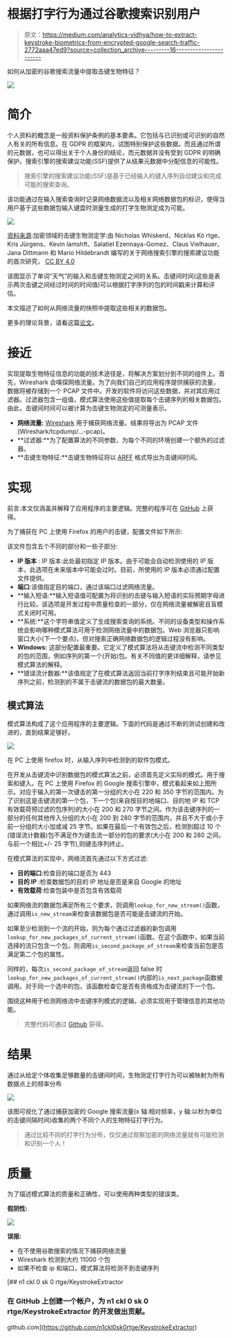 # 根据打字行为通过谷歌搜索识别用户

> 原文：<https://medium.com/analytics-vidhya/how-to-extract-keystroke-biometrics-from-encrypted-google-search-traffic-2772aaa47ed9?source=collection_archive---------16----------------------->

如何从加密的谷歌搜索流量中提取击键生物特征？

![](img/644c3c0f2c9cadd0890b7f41b43685e2.png)

# **简介**

个人资料的概念是一般资料保护条例的基本要素。它包括与已识别或可识别的自然人有关的所有信息。在 GDPR 的框架内，试图特别保护这些数据。而且通过所谓的元数据，也可以得出关于个人身份的结论，而元数据并没有受到 GDPR 的明确保护。搜索引擎的搜索建议功能(SSF)提供了从结果元数据中分配信息的可能性。

> 搜索引擎的搜索建议功能(SSF)是基于已经输入的键入序列自动建议和完成可能的搜索查询。

该功能通过在输入搜索查询时记录网络数据流以及相关网络数据包的标识，使得当用户基于这些数据包输入键盘时测量生成的打字生物测定成为可能。

![](img/499423bbe07696b0724505895a1967b2.png)

[资料来源](https://doi.org/10.1186/s13635-020-0100-8):加密领域的击键生物测定学:由 Nicholas Whiskerd、Nicklas Kö rtge、Kris Jürgens、Kevin lamshft、Salatiel Ezennaya-Gomez、Claus Vielhauer、Jana Dittmann 和 Mario Hildebrandt 编写的关于网络搜索引擎的搜索建议功能的首次研究， [CC BY 4.0](https://creativecommons.org/licenses/by/4.0/)

该图显示了单词“天气”的输入和击键生物测定之间的关系。击键间时间(这些是表示两次击键之间经过时间的时间值)可以根据打字序列的包的时间戳来计算和评估。

本文描述了如何从网络流量的快照中提取这些相关的数据包。

更多的理论背景，请看这篇[论文](https://jis-eurasipjournals.springeropen.com/articles/10.1186/s13635-020-0100-8)。

# **接近**

实现提取生物特征信息的功能的技术途径是，将解决方案划分到不同的组件上。首先，Wireshark 会嗅探网络流量。为了向我们自己的应用程序提供捕获的流量，数据将被存储到一个 PCAP 文件中。开发的软件将访问这些数据，并对其应用过滤器。过滤器包含一组值，模式算法使用这些值提取每个击键序列的相关数据包。由此，击键间时间可以被计算为击键生物测定的可测量表示。

*   **网络流量:** [Wireshark](https://www.wireshark.org/) 用于捕获网络流量。结果将导出为 PCAP 文件(Wireshark/tcpdump/…-pcap)。
*   **过滤器:**为了配置算法的不同参数，为每个不同的环境创建一个额外的过滤器。
*   **击键生物特征:**击键生物特征将以 [ARFF](https://www.cs.waikato.ac.nz/ml/weka/arff.html) 格式导出为击键间时间。

# **实现**

前言:本文仅涵盖并解释了应用程序的主要逻辑。完整的程序可在 [GitHub](https://github.com/n1ckl0sk0rtge/KeystrokeExtractor) 上获得。

为了捕获在 PC 上使用 Firefox 的用户的击键，配置文件如下所示:

该文件包含五个不同的部分和一些子部分:

*   **IP 版本** : IP 版本:此处最初指定 IP 版本。由于可能会自动检测使用的 IP 版本，此选项在未来版本中可能会过时。目前，所使用的 IP 版本必须通过配置文件提供。
*   **端口**:该值指定目的端口，通过该端口过滤网络流量。
*   **输入短语:**输入短语值可配置为将识别的击键与输入短语的实际预期字母进行比较。该选项是开发过程中质量检查的一部分，仅在网络流量被解密且盲模式关闭时可用。
*   **系统:**这个字符串值定义了生成搜索查询的系统。不同的设备类型和操作系统会影响哪种模式算法可用于检测网络流量中的数据包。Web 浏览器只影响窗口大小(下一个要点)，但对搜索正确网络数据包的逻辑过程没有影响。
*   **Windows:** 这部分配置最重要。它定义了模式算法将从击键流中检测不同类型的包的范围，例如序列的第一个(开始)包。有关不同值的更详细解释，请参见模式算法的解释。
*   **错误流计数器:**该值规定了在模式算法返回当前打字序列结束且可能开始新序列之前，检测到的不属于击键流的数据包的最大数量。

## 模式算法

模式算法构成了这个应用程序的主要逻辑。下面的代码是通过不断的测试创建和改进的，直到结果足够好。

![](img/efc40d4161fb189c85900b9253436660.png)

在 PC 上使用 firefox 时，从输入序列中检测到的软件包模式。

在开发从击键流中识别数据包的模式算法之前，必须首先定义实际的模式。用于搜索和键入。在 PC 上使用 Firefox 的 Google 搜索引擎中，模式看起来如上图所示。对应于输入的第一次键击的第一分组的大小在 220 和 350 字节的范围内。为了识别这是击键流的第一个包，下一个包(来自按目的地端口、目的地 IP 和 TCP 有效载荷预过滤的包序列)的大小在 200 和 270 字节之间。作为该击键序列的一部分的任何其他传入分组的大小在 200 到 280 字节的范围内，并且不大于或小于前一分组的大小加或减 25 字节。如果在最后一个有效包之后，检测到超过 10 个(错误流计数器)包不满足作为键击流一部分的包的要求(大小在 200 和 280 之间，与前一个相比+/- 25 字节),则键击序列终止。

在模式算法的实现中，网络流首先通过以下方式过滤:

*   **目的端口**:检查目的端口是否为 443
*   **目的 IP** :检查数据包的目的 IP 地址是否是来自 Google 的地址
*   **有效载荷**:检查包装中是否包含有效载荷

如果网络流的数据包满足所有三个要求，则调用`lookup_for_new_stream()`函数，通过调用`is_new_stream`来检查该数据包是否可能是击键流的开始。

如果至少检测到一个流的开始，则为每个通过过滤器的新包调用`lookup_for_new_packages_of_current_stream()`函数。在这个函数中，如果当前选择的流只包含一个包，则调用`is_second_package_of_stream`来检查当前包是否满足第二个包的属性。

同样的，每次`is_second_package_of_stream`返回 false 时`lookup_for_new_packages_of_current_stream()`内部的`is_next_package`函数被调用。对于同一个选中的包，该函数检查它是否有资格成为击键流的下一个包。

围绕这种用于检测网络流中击键序列模式的逻辑，必须实现用于管理信息的其他功能。

> 完整代码可通过 [Github](https://github.com/n1ckl0sk0rtge/KeystrokeExtractor) 获得。

# 结果

通过从给定个体收集足够数量的击键间时间，生物测定打字行为可以被映射为所有数据点上的频率分布

![](img/ce2e620926de4d033fbabcf4a4ab5b8d.png)

该图可视化了通过捕获加密的 Google 搜索流量(x 轴:相对频率，y 轴:以秒为单位的击键间隔时间)收集的两个不同个人的生物特征打字行为。

> 通过比较不同的打字行为分布，仅仅通过观察加密的网络流量就有可能检测和识别一个人！

# 质量

为了描述模式算法的质量和正确性，可以使用两种类型的错误类。

**假阴性:**

![](img/7ebb0253a2f500bfbfe0e133272fce5c.png)

**误报:**

*   在不使用谷歌搜索的情况下捕获网络流量
*   Wireshark 检测到大约 11000 个包
*   如果不检查 ip 和端口，模式算法将检测不到击键序列

[](https://github.com/n1ckl0sk0rtge/KeystrokeExtractor) [## n1 ckl 0 sk 0 rtge/KeystrokeExtractor

### 在 GitHub 上创建一个帐户，为 n1 ckl 0 sk 0 rtge/KeystrokeExtractor 的开发做出贡献。

github.com](https://github.com/n1ckl0sk0rtge/KeystrokeExtractor)
